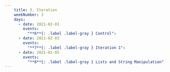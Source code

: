 ```yaml
---
    title: 3. Iteration
    weekNumber: 3
    days:
      - date: 2021-02-01
        events:
          "**6**{: .label .label-gray } Control":
      - date: 2021-02-03
        events:
          "**7**{: .label .label-gray } Iteration 1":
      - date: 2021-02-05
        events:
          "**8**{: .label .label-gray } Lists and String Manipulation":
---
```

